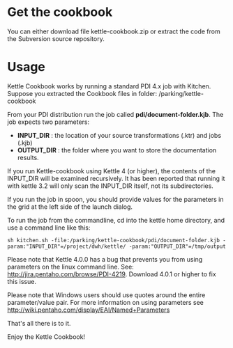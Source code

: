 # Get the cookbook #

You can either download file kettle-cookbook.zip or extract the code from the Subversion source repository.

# Usage #

Kettle Cookbook works by running a standard PDI 4.x job with Kitchen.
Suppose you extracted the Cookbook files in folder: /parking/kettle-cookbook

From your PDI distribution run the job called **pdi/document-folder.kjb**. The job expects two parameters:
  * **INPUT\_DIR** : the location of your source transformations (.ktr) and jobs (.kjb)
  * **OUTPUT\_DIR** : the folder where you want to store the documentation results.

If you run Kettle-cookbook using Kettle 4 (or higher), the contents of the INPUT\_DIR will be examined recursively. It has been reported that running it with kettle 3.2 will only scan the INPUT\_DIR itself, not its subdirectories.

If you run the job in spoon, you should provide values for the parameters in the grid at the left side of the launch dialog.

To run the job from the commandline, cd into the kettle home directory, and use a command line like this:

```
sh kitchen.sh -file:/parking/kettle-cookbook/pdi/document-folder.kjb -param:"INPUT_DIR"=/project/dwh/kettle/ -param:"OUTPUT_DIR"=/tmp/output
```

Please note that Kettle 4.0.0 has a bug that prevents you from using parameters on the linux command line. See: http://jira.pentaho.com/browse/PDI-4219. Download 4.0.1 or higher to fix this issue.

Please note that Windows users should use quotes around the entire parameter/value pair.
For more information on using parameters see http://wiki.pentaho.com/display/EAI/Named+Parameters

That's all there is to it.

Enjoy the Kettle Cookbook!